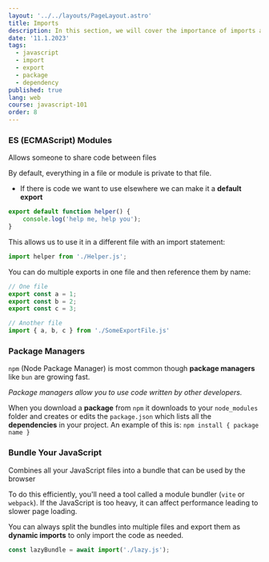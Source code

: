 ```yaml
---
layout: '../../layouts/PageLayout.astro'
title: Imports
description: In this section, we will cover the importance of imports and exports!
date: '11.1.2023'
tags:
  - javascript
  - import
  - export
  - package
  - dependency
published: true
lang: web
course: javascript-101
order: 8
---
```


### ES (ECMAScript) Modules
Allows someone to share code between files

By default, everything in a file or module is private to that file.
- If there is code we want to use elsewhere we can make it a **default export**

```js
export default function helper() {
	console.log('help me, help you');
}
```

This allows us to use it in a different file with an import statement:

```js
import helper from './Helper.js';
```

You can do multiple exports in one file and then reference them by name:

```js
// One file
export const a = 1;
export const b = 2;
export const c = 3;

// Another file
import { a, b, c } from './SomeExportFile.js'
```
### Package Managers
`npm` (Node Package Manager) is most common though **package managers** like `bun` are growing fast.

_Package managers allow you to use code written by other developers._

When you download a **package** from `npm` it downloads to your `node_modules` folder and creates or edits the `package.json` which lists all the **dependencies** in your project.
An example of this is:
`npm install { package name }`

### Bundle Your JavaScript
Combines all your JavaScript files into a bundle that can be used by the browser

To do this efficiently, you'll need a tool called a module bundler (`vite` or `webpack`).
If the JavaScript is too heavy, it can affect performance leading to slower page loading.

You can always split the bundles into multiple files and export them as **dynamic imports** to only import the code as needed.

```js
const lazyBundle = await import('./lazy.js');
```
